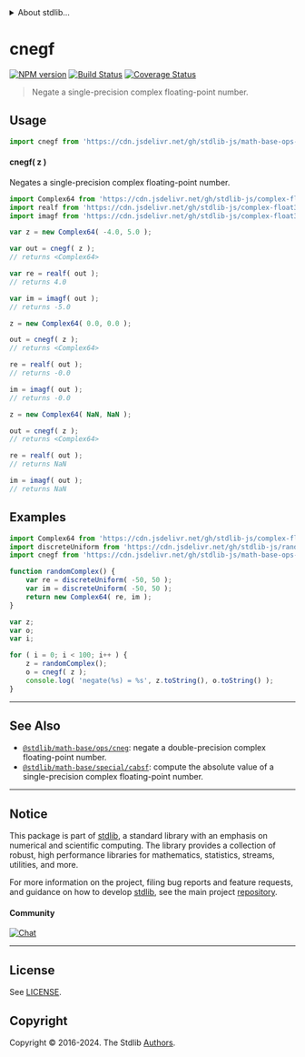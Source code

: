 <!--

@license Apache-2.0

Copyright (c) 2023 The Stdlib Authors.

Licensed under the Apache License, Version 2.0 (the "License");
you may not use this file except in compliance with the License.
You may obtain a copy of the License at

   http://www.apache.org/licenses/LICENSE-2.0

Unless required by applicable law or agreed to in writing, software
distributed under the License is distributed on an "AS IS" BASIS,
WITHOUT WARRANTIES OR CONDITIONS OF ANY KIND, either express or implied.
See the License for the specific language governing permissions and
limitations under the License.

-->


<details>
  <summary>
    About stdlib...
  </summary>
  <p>We believe in a future in which the web is a preferred environment for numerical computation. To help realize this future, we've built stdlib. stdlib is a standard library, with an emphasis on numerical and scientific computation, written in JavaScript (and C) for execution in browsers and in Node.js.</p>
  <p>The library is fully decomposable, being architected in such a way that you can swap out and mix and match APIs and functionality to cater to your exact preferences and use cases.</p>
  <p>When you use stdlib, you can be absolutely certain that you are using the most thorough, rigorous, well-written, studied, documented, tested, measured, and high-quality code out there.</p>
  <p>To join us in bringing numerical computing to the web, get started by checking us out on <a href="https://github.com/stdlib-js/stdlib">GitHub</a>, and please consider <a href="https://opencollective.com/stdlib">financially supporting stdlib</a>. We greatly appreciate your continued support!</p>
</details>

# cnegf

[![NPM version][npm-image]][npm-url] [![Build Status][test-image]][test-url] [![Coverage Status][coverage-image]][coverage-url] <!-- [![dependencies][dependencies-image]][dependencies-url] -->

> Negate a single-precision complex floating-point number.

<!-- Section to include introductory text. Make sure to keep an empty line after the intro `section` element and another before the `/section` close. -->

<section class="intro">

</section>

<!-- /.intro -->

<!-- Package usage documentation. -->



<section class="usage">

## Usage

```javascript
import cnegf from 'https://cdn.jsdelivr.net/gh/stdlib-js/math-base-ops-cnegf@deno/mod.js';
```

#### cnegf( z )

Negates a single-precision complex floating-point number.

```javascript
import Complex64 from 'https://cdn.jsdelivr.net/gh/stdlib-js/complex-float32-ctor@deno/mod.js';
import realf from 'https://cdn.jsdelivr.net/gh/stdlib-js/complex-float32-real@deno/mod.js';
import imagf from 'https://cdn.jsdelivr.net/gh/stdlib-js/complex-float32-imag@deno/mod.js';

var z = new Complex64( -4.0, 5.0 );

var out = cnegf( z );
// returns <Complex64>

var re = realf( out );
// returns 4.0

var im = imagf( out );
// returns -5.0

z = new Complex64( 0.0, 0.0 );

out = cnegf( z );
// returns <Complex64>

re = realf( out );
// returns -0.0

im = imagf( out );
// returns -0.0

z = new Complex64( NaN, NaN );

out = cnegf( z );
// returns <Complex64>

re = realf( out );
// returns NaN

im = imagf( out );
// returns NaN
```

</section>

<!-- /.usage -->

<!-- Package usage notes. Make sure to keep an empty line after the `section` element and another before the `/section` close. -->

<section class="notes">

</section>

<!-- /.notes -->

<!-- Package usage examples. -->

<section class="examples">

## Examples

<!-- eslint no-undef: "error" -->

```javascript
import Complex64 from 'https://cdn.jsdelivr.net/gh/stdlib-js/complex-float32-ctor@deno/mod.js';
import discreteUniform from 'https://cdn.jsdelivr.net/gh/stdlib-js/random-base-discrete-uniform@deno/mod.js';
import cnegf from 'https://cdn.jsdelivr.net/gh/stdlib-js/math-base-ops-cnegf@deno/mod.js';

function randomComplex() {
    var re = discreteUniform( -50, 50 );
    var im = discreteUniform( -50, 50 );
    return new Complex64( re, im );
}

var z;
var o;
var i;

for ( i = 0; i < 100; i++ ) {
    z = randomComplex();
    o = cnegf( z );
    console.log( 'negate(%s) = %s', z.toString(), o.toString() );
}
```

</section>

<!-- /.examples -->

<!-- C interface documentation. -->



<!-- Section to include cited references. If references are included, add a horizontal rule *before* the section. Make sure to keep an empty line after the `section` element and another before the `/section` close. -->

<section class="references">

</section>

<!-- /.references -->

<!-- Section for related `stdlib` packages. Do not manually edit this section, as it is automatically populated. -->

<section class="related">

* * *

## See Also

-   <span class="package-name">[`@stdlib/math-base/ops/cneg`][@stdlib/math/base/ops/cneg]</span><span class="delimiter">: </span><span class="description">negate a double-precision complex floating-point number.</span>
-   <span class="package-name">[`@stdlib/math-base/special/cabsf`][@stdlib/math/base/special/cabsf]</span><span class="delimiter">: </span><span class="description">compute the absolute value of a single-precision complex floating-point number.</span>

</section>

<!-- /.related -->

<!-- Section for all links. Make sure to keep an empty line after the `section` element and another before the `/section` close. -->


<section class="main-repo" >

* * *

## Notice

This package is part of [stdlib][stdlib], a standard library with an emphasis on numerical and scientific computing. The library provides a collection of robust, high performance libraries for mathematics, statistics, streams, utilities, and more.

For more information on the project, filing bug reports and feature requests, and guidance on how to develop [stdlib][stdlib], see the main project [repository][stdlib].

#### Community

[![Chat][chat-image]][chat-url]

---

## License

See [LICENSE][stdlib-license].


## Copyright

Copyright &copy; 2016-2024. The Stdlib [Authors][stdlib-authors].

</section>

<!-- /.stdlib -->

<!-- Section for all links. Make sure to keep an empty line after the `section` element and another before the `/section` close. -->

<section class="links">

[npm-image]: http://img.shields.io/npm/v/@stdlib/math-base-ops-cnegf.svg
[npm-url]: https://npmjs.org/package/@stdlib/math-base-ops-cnegf

[test-image]: https://github.com/stdlib-js/math-base-ops-cnegf/actions/workflows/test.yml/badge.svg?branch=main
[test-url]: https://github.com/stdlib-js/math-base-ops-cnegf/actions/workflows/test.yml?query=branch:main

[coverage-image]: https://img.shields.io/codecov/c/github/stdlib-js/math-base-ops-cnegf/main.svg
[coverage-url]: https://codecov.io/github/stdlib-js/math-base-ops-cnegf?branch=main

<!--

[dependencies-image]: https://img.shields.io/david/stdlib-js/math-base-ops-cnegf.svg
[dependencies-url]: https://david-dm.org/stdlib-js/math-base-ops-cnegf/main

-->

[chat-image]: https://img.shields.io/gitter/room/stdlib-js/stdlib.svg
[chat-url]: https://app.gitter.im/#/room/#stdlib-js_stdlib:gitter.im

[stdlib]: https://github.com/stdlib-js/stdlib

[stdlib-authors]: https://github.com/stdlib-js/stdlib/graphs/contributors

[umd]: https://github.com/umdjs/umd
[es-module]: https://developer.mozilla.org/en-US/docs/Web/JavaScript/Guide/Modules

[deno-url]: https://github.com/stdlib-js/math-base-ops-cnegf/tree/deno
[deno-readme]: https://github.com/stdlib-js/math-base-ops-cnegf/blob/deno/README.md
[umd-url]: https://github.com/stdlib-js/math-base-ops-cnegf/tree/umd
[umd-readme]: https://github.com/stdlib-js/math-base-ops-cnegf/blob/umd/README.md
[esm-url]: https://github.com/stdlib-js/math-base-ops-cnegf/tree/esm
[esm-readme]: https://github.com/stdlib-js/math-base-ops-cnegf/blob/esm/README.md
[branches-url]: https://github.com/stdlib-js/math-base-ops-cnegf/blob/main/branches.md

[stdlib-license]: https://raw.githubusercontent.com/stdlib-js/math-base-ops-cnegf/main/LICENSE

<!-- <related-links> -->

[@stdlib/math/base/ops/cneg]: https://github.com/stdlib-js/math-base-ops-cneg/tree/deno

[@stdlib/math/base/special/cabsf]: https://github.com/stdlib-js/math-base-special-cabsf/tree/deno

<!-- </related-links> -->

</section>

<!-- /.links -->
